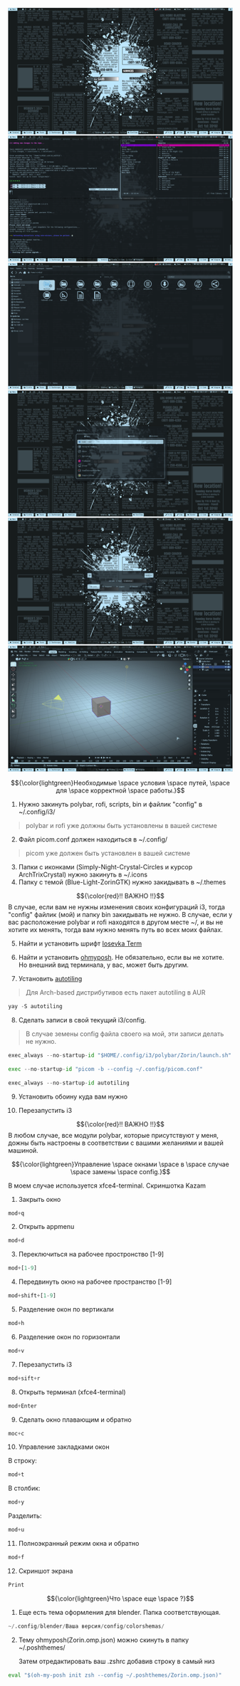 ![](./screenshots/Screen.png)
![](./screenshots/terminal.png)
![](./screenshots/thunar.png)
![](./screenshots/appmenu.png)
![](./screenshots/powermenu.png)
![](./screenshots/blender.png)

$${\color{lightgreen}Необходимые \space условия \space путей, \space для \space корректной \space работы.}$$

1. Нужно закинуть polybar, rofi, scripts, bin и файлик "config" в ~/.config/i3/ 
> polybar и rofi уже должны быть установлены в вашей системе
2. Файл picom.conf должен находиться в ~/.config/ 
> picom уже должен быть установлен в вашей системе
3. Папки с иконками (Simply-Night-Crystal-Circles и курсор ArchTrixCrystal) нужно закинуть в ~/.icons
4. Папку с темой (Blue-Light-ZorinGTK) нужно закидывать в ~/.themes

$${\color{red}!! ВАЖНО !!}$$
В случае, если вам не нужны изменения своих конфигураций i3, тогда "config" файлик (мой) и папку bin закидывать не нужно.
В случае, если у вас расположение polybar и rofi находятся в другом месте ~/, и вы не хотите их менять, тогда вам нужно менять путь во всех моих файлах.

5. Найти и установить шрифт [Iosevka Term](https://github.com/be5invis/Iosevka)

6. Найти и установить [ohmyposh](https://ohmyposh.dev/docs/installation/linux). Не обязательно, если вы не хотите. Но внешний вид терминала, у вас, может быть другим.

7. Установить [autotiling](https://github.com/nwg-piotr/autotiling)

> Для Arch-based дистрибутивов есть пакет autotiling в AUR

```python
yay -S autotiling
```

8. Сделать записи в свой текущий i3/config. 

>В случае земены config файла своего на мой, эти записи делать не нужно.

```python
exec_always --no-startup-id "$HOME/.config/i3/polybar/Zorin/launch.sh"
```

```python
exec --no-startup-id "picom -b --config ~/.config/picom.conf"
```

```python
exec_always --no-startup-id autotiling
```

9. Установить обоину куда вам нужно

10. Перезапустить i3

$${\color{red}!! ВАЖНО !!}$$
В любом случае, все модули polybar, которые присутствуют у меня, дожны быть настроены в соответствии с вашими желаниями и вашей машиной.


$${\color{lightgreen}Управление \space окнами \space в \space случае \space замены \space config.}$$

В моем случае используется xfce4-terminal. Скриншотка Kazam

1. Закрыть окно

```python
mod+q
```

2. Открыть appmenu

```python
mod+d
```

3. Переключиться на рабочее простронство [1-9]

```python
mod+[1-9]
```

4. Передвинуть окно на рабочее пространство [1-9]

```python
mod+shift+[1-9]
```

5. Разделение окон по вертикали

```python
mod+h
```

6. Разделение окон по горизонтали

```python
mod+v
```

7. Перезапустить i3

```python
mod+sift+r
```

8. Открыть терминал (xfce4-terminal)

```python
mod+Enter
```

9. Сделать окно плавающим и обратно

```python
moc+c
```

10. Управление закладками окон

В строку:
```python
mod+t
```

В столбик:
```python
mod+y
```

Разделить:
```python
mod+u
```

11. Полноэкранный режим окна и обратно

```python
mod+f
```

12. Скриншот экрана

```python
Print
```

$${\color{lightgreen}Что \space еще \space ?}$$

1. Еще есть тема оформления для blender. Папка соответствующая.
```python
~/.config/blender/Ваша версия/config/colorshemas/
```

2. Тему ohmyposh(Zorin.omp.json) можно скинуть в папку ~/.poshthemes/

   Затем отредактировать ваш .zshrc добавив строку в самый низ

```python
eval "$(oh-my-posh init zsh --config ~/.poshthemes/Zorin.omp.json)"
```

